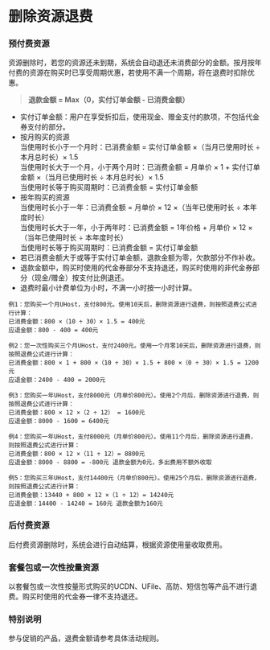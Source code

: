 # 删除资源退费

### 预付费资源 
资源删除时，若您的资源还未到期，系统会自动退还未消费部分的金额。按月按年付费的资源在购买时已享受周期优惠，若使用不满一个周期，将在退费时扣除优惠。

> **退款金额 = Max（0，实付订单金额 - 已消费金额）**

* 实付订单金额：用户在享受折扣后，使用现金、赠金支付的款项，不包括代金券支付的部分。
* 按月购买的资源 <br>
  当使用时长小于一个月时：已消费金额 = 实付订单金额 ×（当月已使用时长 ÷ 本月总时长）× 1.5 <br>
  当使用时长大于一个月，小于两个月时：已消费金额 = 月单价 × 1 + 实付订单金额 ×（当月已使用时长 ÷ 本月总时长）× 1.5 <br>
  当使用时长等于购买周期时：已消费金额 = 实付订单金额
* 按年购买的资源 <br>
  当使用时长小于一年：已消费金额 = 月单价 × 12 ×（当年已使用时长 ÷ 本年度时长）<br>
  当使用时长大于一年，小于两年时：已消费金额 = 1年价格 + 月单价 × 12 ×（当年已使用时长 ÷ 本年度时长）<br>
  当使用时长等于购买周期时：已消费金额 = 实付订单金额
* 若已消费金额大于或等于实付订单金额，退款金额为零，欠款部分不作补收。 
* 退款金额中，购买时使用的代金券部分不支持退还，购买时使用的非代金券部分（现金/赠金）按支付比例退还。
* 退费时最小计费单位为小时，不满一小时按一小时计算。

```
例1：您购买一个月UHost，支付800元。使用10天后，删除资源进行退费，则按照退费公式进行计算：
已消费金额：800 ×（10 ÷ 30）× 1.5 = 400元
应退金额：800 - 400 = 400元
```
```
例2：您一次性购买三个月UHost，支付2400元。使用一个月零10天后，删除资源进行退费，则按照退费公式进行计算：
已消费金额：800 × 1 + 800 ×（10 ÷ 30）× 1.5 + 800 ×（0 ÷ 30）× 1.5 = 1200元
应退金额：2400 - 400 = 2000元
```
```
例3：您购买一年UHost，支付8000元（月单价800元）。使用2个月后，删除资源进行退费，则按照退费公式进行计算：
已消费金额：800 × 12 ×（2 ÷ 12） = 1600元
应退金额：8000 - 1600 = 6400元
```
```
例4：您购买一年UHost，支付8000元（月单价800元）。使用11个月后，删除资源进行退费，则按照退费公式进行计算：
已消费金额：800 × 12 ×（11 ÷ 12）= 8800元
应退金额：8000 - 8800 = -800元 退款金额为0元，多出费用不额外收取
```
```
例5：您购买三年UHost，支付14400元（月单价800元）。使用25个月后，删除资源进行退费，则按照退费公式进行计算：
已消费金额：13440 + 800 × 12 ×（1 ÷ 12）= 14240元
应退金额：14400 - 14240 = 160元 退款金额为160元
```

### 后付费资源 
后付费资源删除时，系统会进行自动结算，根据资源使用量收取费用。

### 套餐包或一次性按量资源
以套餐包或一次性按量形式购买的UCDN、UFile、高防、短信包等产品不进行退费。购买时使用的代金券一律不支持退还。

### 特别说明
参与促销的产品，退费金额请参考具体活动规则。
